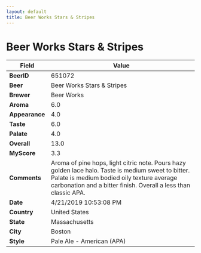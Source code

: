 ```yaml
---
layout: default
title: Beer Works Stars & Stripes
---
```


# Beer Works Stars & Stripes

| Field         | Value     |
|---------------|-----------|
| **BeerID** | 651072 |
| **Beer** | Beer Works Stars & Stripes |
| **Brewer** | Beer Works |
| **Aroma** | 6.0 |
| **Appearance** | 4.0 |
| **Taste** | 6.0 |
| **Palate** | 4.0 |
| **Overall** | 13.0 |
| **MyScore** | 3.3 |
| **Comments** | Aroma of pine hops, light citric note. Pours hazy golden lace halo. Taste is medium sweet to bitter. Palate is medium bodied oily texture average carbonation and a bitter finish. Overall a less than classic APA. |
| **Date** | 4/21/2019 10:53:08 PM |
| **Country** | United States |
| **State** | Massachusetts |
| **City** | Boston |
| **Style** | Pale Ale - American (APA) |
